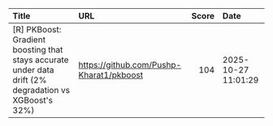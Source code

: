 | Title                                                                                                 | URL                                      |   Score | Date                |
|:------------------------------------------------------------------------------------------------------|:-----------------------------------------|--------:|:--------------------|
| [R] PKBoost: Gradient boosting that stays accurate under data drift (2% degradation vs XGBoost's 32%) | https://github.com/Pushp-Kharat1/pkboost |     104 | 2025-10-27 11:01:29 |
